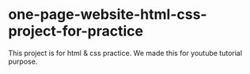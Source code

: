 # one-page-website-html-css-project-for-practice



This project is for html &amp; css practice. We made this for youtube tutorial purpose.
